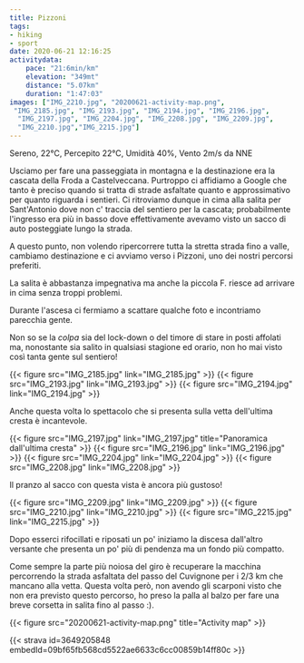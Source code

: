 ```yaml
---
title: Pizzoni
tags:
- hiking
- sport
date: 2020-06-21 12:16:25
activitydata:
    pace: "21:6min/km"
    elevation: "349mt"
    distance: "5.07km"
    duration: "1:47:03"
images: ["IMG_2210.jpg", "20200621-activity-map.png",
 "IMG_2185.jpg", "IMG_2193.jpg", "IMG_2194.jpg", "IMG_2196.jpg", 
  "IMG_2197.jpg", "IMG_2204.jpg", "IMG_2208.jpg", "IMG_2209.jpg",
  "IMG_2210.jpg","IMG_2215.jpg"]
---
```


Sereno, 22°C, Percepito 22°C, Umidità 40%, Vento 2m/s da NNE

Usciamo per fare una passeggiata in montagna e la destinazione era la cascata della Froda a Castelveccana.
Purtroppo ci affidiamo a Google che tanto è preciso quando si tratta di strade asfaltate quanto e approssimativo per quanto riguarda i sentieri. Ci ritroviamo dunque in cima alla salita per Sant'Antonio dove non c' traccia del sentiero per la cascata; probabilmente l'ingresso era più in basso dove effettivamente avevamo visto un sacco di auto posteggiate lungo la strada.

A questo punto, non volendo ripercorrere tutta la stretta strada fino a valle, cambiamo destinazione e ci avviamo verso i Pizzoni, uno dei nostri percorsi preferiti.

La salita è abbastanza impegnativa ma anche la piccola F. riesce ad arrivare in cima senza troppi problemi.

Durante l'ascesa ci fermiamo a scattare qualche foto e incontriamo parecchia gente. 

Non so se la _colpa_ sia del lock-down o del timore di stare in posti affolati ma, nonostante sia salito in qualsiasi stagione ed orario, non ho mai visto così tanta gente sul sentiero!

{{< figure src="IMG_2185.jpg" link="IMG_2185.jpg" >}}
{{< figure src="IMG_2193.jpg" link="IMG_2193.jpg" >}}
{{< figure src="IMG_2194.jpg" link="IMG_2194.jpg" >}}

Anche questa volta lo spettacolo che si presenta sulla vetta dell'ultima cresta è incantevole.

{{< figure src="IMG_2197.jpg" link="IMG_2197.jpg" title="Panoramica dall'ultima cresta" >}}
{{< figure src="IMG_2196.jpg" link="IMG_2196.jpg" >}}
{{< figure src="IMG_2204.jpg" link="IMG_2204.jpg" >}}
{{< figure src="IMG_2208.jpg" link="IMG_2208.jpg" >}}

Il pranzo al sacco con questa vista è ancora più gustoso!

{{< figure src="IMG_2209.jpg" link="IMG_2209.jpg" >}}
{{< figure src="IMG_2210.jpg" link="IMG_2210.jpg" >}}
{{< figure src="IMG_2215.jpg" link="IMG_2215.jpg" >}}

Dopo esserci rifocillati e riposati un po' iniziamo la discesa dall'altro versante che presenta un po' più di pendenza ma un fondo più compatto.

Come sempre la parte più noiosa del giro è recuperare la macchina percorrendo la strada asfaltata del passo del Cuvignone per i 2/3 km che mancano alla vetta. Questa volta però, non avendo gli scarponi visto che non era previsto questo percorso, ho preso la palla al balzo per fare una breve corsetta in salita fino al passo :).

{{< figure src="20200621-activity-map.png" title="Activity map" >}}


{{< strava id=3649205848 embedId=09bf65fb568cd5522ae6633c6cc00859b14ff80c >}}
